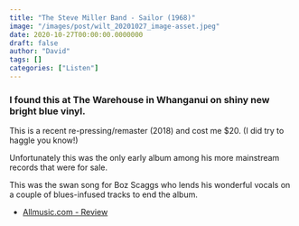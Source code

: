 ```yaml
---
title: "The Steve Miller Band - Sailor (1968)"
image: "/images/post/wilt_20201027_image-asset.jpeg"
date: 2020-10-27T00:00:00.0000000
draft: false
author: "David"
tags: []
categories: ["Listen"]
---
```

### I found this at The Warehouse in Whanganui on shiny new bright blue vinyl.   
  
This is a recent re-pressing/remaster (2018) and cost me $20. (I did try to haggle you know!)

 Unfortunately this was the only early album among his more mainstream records that were for sale. 

 This was the swan song for Boz Scaggs who lends his wonderful vocals on a couple of blues-infused tracks to end the album. 

-  [Allmusic.com - Review](https://www.allmusic.com/album/sailor-mw0000689837)